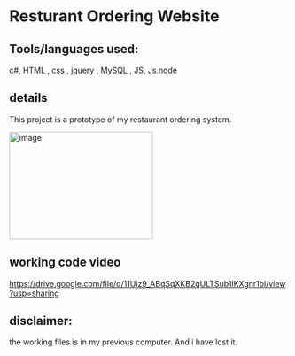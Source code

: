 # Resturant Ordering Website

## Tools/languages used:
c#,  HTML , css , jquery , MySQL , JS, Js.node

## details
This project is a prototype of my restaurant ordering system.


<img width="259" height="194" alt="image" src="https://github.com/user-attachments/assets/73419607-f17f-4f61-8c5b-eeec4e3e7d32" />

## working code video

https://drive.google.com/file/d/11Uiz9_ABqSqXKB2qULTSub1IKXgnr1bl/view?usp=sharing

## disclaimer:

 the working files is in my previous computer. And i have lost it.
